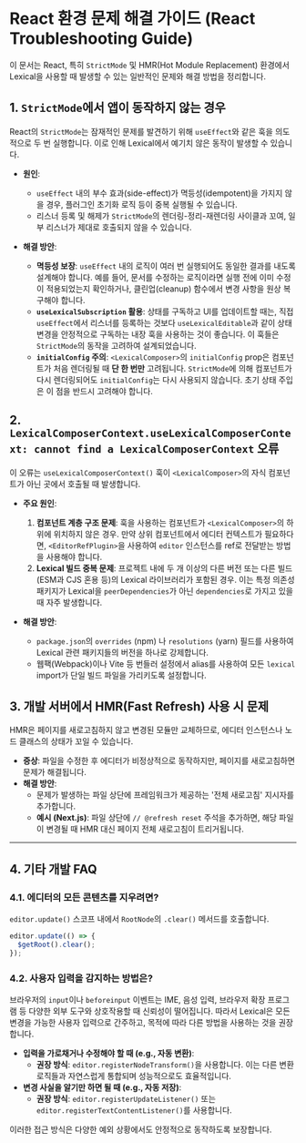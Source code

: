 # React 환경 문제 해결 가이드 (React Troubleshooting Guide)

이 문서는 React, 특히 `StrictMode` 및 HMR(Hot Module Replacement) 환경에서 Lexical을 사용할 때 발생할 수 있는 일반적인 문제와 해결 방법을 정리합니다.

## 1. `StrictMode`에서 앱이 동작하지 않는 경우

React의 `StrictMode`는 잠재적인 문제를 발견하기 위해 `useEffect`와 같은 훅을 의도적으로 두 번 실행합니다. 이로 인해 Lexical에서 예기치 않은 동작이 발생할 수 있습니다.

- **원인**:
  - `useEffect` 내의 부수 효과(side-effect)가 멱등성(idempotent)을 가지지 않을 경우, 플러그인 초기화 로직 등이 중복 실행될 수 있습니다.
  - 리스너 등록 및 해제가 `StrictMode`의 렌더링-정리-재렌더링 사이클과 꼬여, 일부 리스너가 제대로 호출되지 않을 수 있습니다.

- **해결 방안**:
  - **멱등성 보장**: `useEffect` 내의 로직이 여러 번 실행되어도 동일한 결과를 내도록 설계해야 합니다. 예를 들어, 문서를 수정하는 로직이라면 실행 전에 이미 수정이 적용되었는지 확인하거나, 클린업(cleanup) 함수에서 변경 사항을 원상 복구해야 합니다.
  - **`useLexicalSubscription` 활용**: 상태를 구독하고 UI를 업데이트할 때는, 직접 `useEffect`에서 리스너를 등록하는 것보다 `useLexicalEditable`과 같이 상태 변경을 안정적으로 구독하는 내장 훅을 사용하는 것이 좋습니다. 이 훅들은 `StrictMode`의 동작을 고려하여 설계되었습니다.
  - **`initialConfig` 주의**: `<LexicalComposer>`의 `initialConfig` prop은 컴포넌트가 처음 렌더링될 때 **단 한 번만** 고려됩니다. `StrictMode`에 의해 컴포넌트가 다시 렌더링되어도 `initialConfig`는 다시 사용되지 않습니다. 초기 상태 주입은 이 점을 반드시 고려해야 합니다.

## 2. `LexicalComposerContext.useLexicalComposerContext: cannot find a LexicalComposerContext` 오류

이 오류는 `useLexicalComposerContext()` 훅이 `<LexicalComposer>`의 자식 컴포넌트가 아닌 곳에서 호출될 때 발생합니다.

- **주요 원인**:
  1.  **컴포넌트 계층 구조 문제**: 훅을 사용하는 컴포넌트가 `<LexicalComposer>`의 하위에 위치하지 않은 경우. 만약 상위 컴포넌트에서 에디터 컨텍스트가 필요하다면, `<EditorRefPlugin>`을 사용하여 `editor` 인스턴스를 ref로 전달받는 방법을 사용해야 합니다.
  2.  **Lexical 빌드 중복 문제**: 프로젝트 내에 두 개 이상의 다른 버전 또는 다른 빌드(ESM과 CJS 혼용 등)의 Lexical 라이브러리가 포함된 경우. 이는 특정 의존성 패키지가 Lexical을 `peerDependencies`가 아닌 `dependencies`로 가지고 있을 때 자주 발생합니다.

- **해결 방안**:
  - `package.json`의 `overrides` (npm) 나 `resolutions` (yarn) 필드를 사용하여 Lexical 관련 패키지들의 버전을 하나로 강제합니다.
  - 웹팩(Webpack)이나 Vite 등 번들러 설정에서 alias를 사용하여 모든 `lexical` import가 단일 빌드 파일을 가리키도록 설정합니다.

## 3. 개발 서버에서 HMR(Fast Refresh) 사용 시 문제

HMR은 페이지를 새로고침하지 않고 변경된 모듈만 교체하므로, 에디터 인스턴스나 노드 클래스의 상태가 꼬일 수 있습니다.

- **증상**: 파일을 수정한 후 에디터가 비정상적으로 동작하지만, 페이지를 새로고침하면 문제가 해결됩니다.
- **해결 방안**:
  - 문제가 발생하는 파일 상단에 프레임워크가 제공하는 '전체 새로고침' 지시자를 추가합니다.
  - **예시 (Next.js)**: 파일 상단에 `// @refresh reset` 주석을 추가하면, 해당 파일이 변경될 때 HMR 대신 페이지 전체 새로고침이 트리거됩니다.

---

## 4. 기타 개발 FAQ

### 4.1. 에디터의 모든 콘텐츠를 지우려면?

`editor.update()` 스코프 내에서 `RootNode`의 `.clear()` 메서드를 호출합니다.

```javascript
editor.update(() => {
  $getRoot().clear();
});
```

### 4.2. 사용자 입력을 감지하는 방법은?

브라우저의 `input`이나 `beforeinput` 이벤트는 IME, 음성 입력, 브라우저 확장 프로그램 등 다양한 외부 도구와 상호작용할 때 신뢰성이 떨어집니다. 따라서 Lexical은 모든 변경을 가능한 사용자 입력으로 간주하고, 목적에 따라 다른 방법을 사용하는 것을 권장합니다.

-   **입력을 가로채거나 수정해야 할 때 (e.g., 자동 변환)**:
    -   **권장 방식**: `editor.registerNodeTransform()`을 사용합니다. 이는 다른 변환 로직들과 자연스럽게 통합되며 성능적으로도 효율적입니다.
-   **변경 사실을 알기만 하면 될 때 (e.g., 자동 저장)**:
    -   **권장 방식**: `editor.registerUpdateListener()` 또는 `editor.registerTextContentListener()`를 사용합니다.

이러한 접근 방식은 다양한 예외 상황에서도 안정적으로 동작하도록 보장합니다. 
  